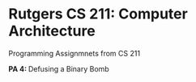 # Rutgers CS 211: Computer Architecture

Programming Assignmnets from CS 211


<b>PA 4: </b> Defusing a Binary Bomb
